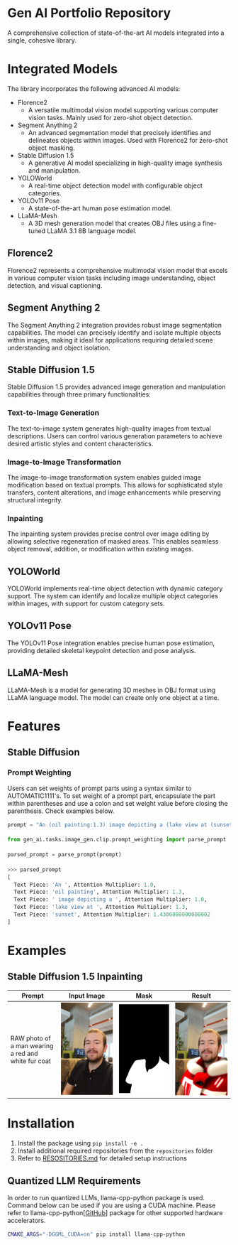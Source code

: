 # Gen AI Portfolio Repository

A comprehensive collection of state-of-the-art AI models integrated into a single, cohesive library.

# Integrated Models

The library incorporates the following advanced AI models:

* Florence2
  * A versatile multimodal vision model supporting various computer vision tasks. Mainly used for zero-shot object detection.
* Segment Anything 2
  * An advanced segmentation model that precisely identifies and delineates objects within images. Used with Florence2 for zero-shot object masking.
* Stable Diffusion 1.5
  * A generative AI model specializing in high-quality image synthesis and manipulation.
* YOLOWorld
  * A real-time object detection model with configurable object categories.
* YOLOv11 Pose
  * A state-of-the-art human pose estimation model.
* LLaMA-Mesh
  * A 3D mesh generation model that creates OBJ files using a fine-tuned LLaMA 3.1 8B language model.

## Florence2

Florence2 represents a comprehensive multimodal vision model that excels in various computer vision tasks including image understanding, object detection, and visual captioning.

## Segment Anything 2

The Segment Anything 2 integration provides robust image segmentation capabilities. The model can precisely identify and isolate multiple objects within images, making it ideal for applications requiring detailed scene understanding and object isolation.

## Stable Diffusion 1.5

Stable Diffusion 1.5 provides advanced image generation and manipulation capabilities through three primary functionalities:

### Text-to-Image Generation

The text-to-image system generates high-quality images from textual descriptions. Users can control various generation parameters to achieve desired artistic styles and content characteristics.

### Image-to-Image Transformation

The image-to-image transformation system enables guided image modification based on textual prompts. This allows for sophisticated style transfers, content alterations, and image enhancements while preserving structural integrity.

### Inpainting

The inpainting system provides precise control over image editing by allowing selective regeneration of masked areas. This enables seamless object removal, addition, or modification within existing images.

## YOLOWorld

YOLOWorld implements real-time object detection with dynamic category support. The system can identify and localize multiple object categories within images, with support for custom category sets.

## YOLOv11 Pose

The YOLOv11 Pose integration enables precise human pose estimation, providing detailed skeletal keypoint detection and pose analysis.

## LLaMA-Mesh

LLaMA-Mesh is a model for generating 3D meshes in OBJ format using LLaMA language model. The model can create only one object at a time.

# Features

## Stable Diffusion

### Prompt Weighting

Users can set weights of prompt parts using a syntax similar to AUTOMATIC1111's. To set weight of a prompt part, encapsulate the part within parentheses and use a colon and set weight value before closing the parenthesis. Check examples below.

```python
prompt = "An (oil painting:1.3) image depicting a (lake view at (sunset: 1.1): 1.3)"

from gen_ai.tasks.image_gen.clip.prompt_weighting import parse_prompt

parsed_prompt = parse_prompt(prompt)

>>> parsed_prompt
[
  Text Piece: 'An ', Attention Multiplier: 1.0,
  Text Piece: 'oil painting', Attention Multiplier: 1.3,
  Text Piece: ' image depicting a ', Attention Multiplier: 1.0,
  Text Piece: 'lake view at ', Attention Multiplier: 1.3,
  Text Piece: 'sunset', Attention Multiplier: 1.4300000000000002
]
```

# Examples

## Stable Diffusion 1.5 Inpainting

| Prompt                                              | Input Image                                      | Mask                                           | Result                                             |
| --------------------------------------------------- | ------------------------------------------------ | ---------------------------------------------- | -------------------------------------------------- |
| RAW photo of a man wearing a red and white fur coat | ![Inpainting Input](assets/inpainting_input.jpg) | ![Inpainting Mask](assets/inpainting_mask.png) | ![Inpainting Output](assets/inpainting_output.png) |

# Installation

1. Install the package using `pip install -e .`
2. Install additional required repositories from the `repositories` folder
3. Refer to [RESOSITORIES.md](repositories/REPOSITORIES.md) for detailed setup instructions

## Quantized LLM Requirements

In order to run quantized LLMs, llama-cpp-python package is used. Command below can be used if you are using a CUDA machine. Please refer to llama-cpp-python[[GitHub](https://github.com/abetlen/llama-cpp-python)] package for other supported hardware accelerators.

```bash
CMAKE_ARGS="-DGGML_CUDA=on" pip install llama-cpp-python
```
